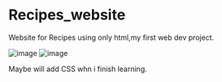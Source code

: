 # Recipes_website
Website for Recipes using only html,my first web dev project.

![image](https://user-images.githubusercontent.com/93701274/192571782-bf7448aa-d2d1-4463-94d8-46e21467fcbb.png)
![image](https://user-images.githubusercontent.com/93701274/192571822-df72ae8e-42a4-4bee-aa9c-4cb16072fd83.png)


Maybe will add CSS whn i finish learning.
